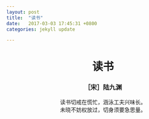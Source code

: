 ```yaml
---
layout: post
title:  "读书"
date:   2017-03-03 17:45:31 +0800
categories: jekyll update

---
```


<h1> <center>读书<center/> </h1>

<h3><center>［宋］陆九渊 </center></h3>

<p>
<center>
读书切戒在慌忙，涵泳工夫兴味长。<br/>
未晓不妨权放过，切身须要急思量。
</center>
</p>